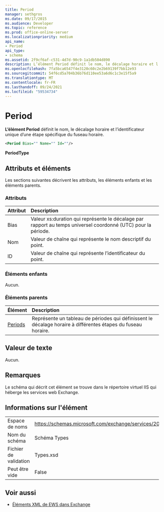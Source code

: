 ```yaml
---
title: Period
manager: sethgros
ms.date: 09/17/2015
ms.audience: Developer
ms.topic: reference
ms.prod: office-online-server
ms.localizationpriority: medium
api_name:
- Period
api_type:
- schema
ms.assetid: 2f9cf6af-c531-4d7d-90c9-1a1db504d890
description: L’élément Period définit le nom, le décalage horaire et l’identificateur unique d’une étape spécifique du fuseau horaire.
ms.openlocfilehash: 7fa5bca6547f4e3120c60c2e2b69139f7bb12e93
ms.sourcegitcommit: 54f6cd5a704b36b76d110ee53a6d6c1c3e15f5a9
ms.translationtype: MT
ms.contentlocale: fr-FR
ms.lasthandoff: 09/24/2021
ms.locfileid: "59534734"
---
```

# <a name="period"></a>Period

**L’élément Period** définit le nom, le décalage horaire et l’identificateur unique d’une étape spécifique du fuseau horaire. 
  
```xml
<Period Bias="" Name="" Id=""/>
```

 **PeriodType**
## <a name="attributes-and-elements"></a>Attributs et éléments

Les sections suivantes décrivent les attributs, les éléments enfants et les éléments parents.
  
### <a name="attributes"></a>Attributs

|**Attribut**|**Description**|
|:-----|:-----|
|Bias  <br/> |Valeur xs:duration qui représente le décalage par rapport au temps universel coordonné (UTC) pour la période.  <br/> |
|Nom  <br/> |Valeur de chaîne qui représente le nom descriptif du point.  <br/> |
|ID  <br/> |Valeur de chaîne qui représente l’identificateur du point.  <br/> |
   
### <a name="child-elements"></a>Éléments enfants

Aucun.
  
### <a name="parent-elements"></a>Éléments parents

|**Élément**|**Description**|
|:-----|:-----|
|[Periods](periods.md) <br/> |Représente un tableau de périodes qui définissent le décalage horaire à différentes étapes du fuseau horaire.  <br/> |
   
## <a name="text-value"></a>Valeur de texte

Aucun.
  
## <a name="remarks"></a>Remarques

Le schéma qui décrit cet élément se trouve dans le répertoire virtuel IIS qui héberge les services web Exchange.
  
## <a name="element-information"></a>Informations sur l'élément

|||
|:-----|:-----|
|Espace de noms  <br/> |https://schemas.microsoft.com/exchange/services/2006/types  <br/> |
|Nom du schéma  <br/> |Schéma Types  <br/> |
|Fichier de validation  <br/> |Types.xsd  <br/> |
|Peut être vide  <br/> |False  <br/> |
   
## <a name="see-also"></a>Voir aussi



- [Éléments XML de EWS dans Exchange](ews-xml-elements-in-exchange.md)

